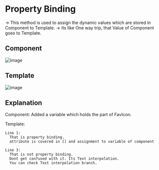 # Property Binding

  -> This method is used to assign the dynamic values which are stored in Component to Template.
  -> Its like One way trip, that Value of Component goes to Template.
  
## Component
![image](https://user-images.githubusercontent.com/103558635/172997882-ae8b68d3-a328-4f42-829b-e764d12c8eb2.png)

## Template
![image](https://user-images.githubusercontent.com/103558635/172997917-11e12550-3ccc-49d0-93f7-221bcbd5e06e.png)

## Explanation

  Component:
    Added a variable which holds the part of FavIcon.
    
  Template: 
  
    Line 1:
      That is property binding.
      attribute is covered in [] and assignment to variable of component
    
    Line 3:
      That is not property binding.
      Dont get confused with it. Its Text interpolation. 
      You can check Text interpolation branch.
